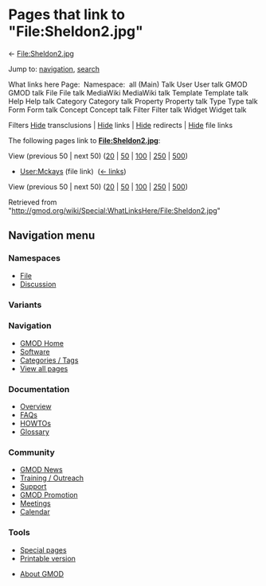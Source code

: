 <div id="mw-page-base" class="noprint">

</div>

<div id="mw-head-base" class="noprint">

</div>

<div id="content" class="mw-body" role="main">

<span id="top"></span>

<div id="mw-js-message" style="display:none;">

</div>



# <span dir="auto">Pages that link to "File:Sheldon2.jpg"</span>

<div id="bodyContent">

<div id="contentSub">

← [File:Sheldon2.jpg](/wiki/File:Sheldon2.jpg "File:Sheldon2.jpg")

</div>

<div id="jump-to-nav" class="mw-jump">

Jump to: [navigation](#mw-navigation), [search](#p-search)

</div>

<div id="mw-content-text">

What links here Page:  Namespace:  all (Main) Talk User User talk GMOD
GMOD talk File File talk MediaWiki MediaWiki talk Template Template talk
Help Help talk Category Category talk Property Property talk Type Type
talk Form Form talk Concept Concept talk Filter Filter talk Widget
Widget talk

Filters
[Hide](/mediawiki/index.php?title=Special:WhatLinksHere/File:Sheldon2.jpg&hidetrans=1 "Special:WhatLinksHere/File:Sheldon2.jpg")
transclusions \|
[Hide](/mediawiki/index.php?title=Special:WhatLinksHere/File:Sheldon2.jpg&hidelinks=1 "Special:WhatLinksHere/File:Sheldon2.jpg")
links \|
[Hide](/mediawiki/index.php?title=Special:WhatLinksHere/File:Sheldon2.jpg&hideredirs=1 "Special:WhatLinksHere/File:Sheldon2.jpg")
redirects \|
[Hide](/mediawiki/index.php?title=Special:WhatLinksHere/File:Sheldon2.jpg&hideimages=1 "Special:WhatLinksHere/File:Sheldon2.jpg")
file links

The following pages link to
**[File:Sheldon2.jpg](/wiki/File:Sheldon2.jpg "File:Sheldon2.jpg")**:

View (previous 50 \| next 50)
([20](/mediawiki/index.php?title=Special:WhatLinksHere/File:Sheldon2.jpg&limit=20 "Special:WhatLinksHere/File:Sheldon2.jpg")
\|
[50](/mediawiki/index.php?title=Special:WhatLinksHere/File:Sheldon2.jpg&limit=50 "Special:WhatLinksHere/File:Sheldon2.jpg")
\|
[100](/mediawiki/index.php?title=Special:WhatLinksHere/File:Sheldon2.jpg&limit=100 "Special:WhatLinksHere/File:Sheldon2.jpg")
\|
[250](/mediawiki/index.php?title=Special:WhatLinksHere/File:Sheldon2.jpg&limit=250 "Special:WhatLinksHere/File:Sheldon2.jpg")
\|
[500](/mediawiki/index.php?title=Special:WhatLinksHere/File:Sheldon2.jpg&limit=500 "Special:WhatLinksHere/File:Sheldon2.jpg"))

- [User:Mckays](/wiki/User:Mckays "User:Mckays") (file link) ‎
  <span class="mw-whatlinkshere-tools">([←
  links](/mediawiki/index.php?title=Special:WhatLinksHere&target=User%3AMckays "Special:WhatLinksHere"))</span>

View (previous 50 \| next 50)
([20](/mediawiki/index.php?title=Special:WhatLinksHere/File:Sheldon2.jpg&limit=20 "Special:WhatLinksHere/File:Sheldon2.jpg")
\|
[50](/mediawiki/index.php?title=Special:WhatLinksHere/File:Sheldon2.jpg&limit=50 "Special:WhatLinksHere/File:Sheldon2.jpg")
\|
[100](/mediawiki/index.php?title=Special:WhatLinksHere/File:Sheldon2.jpg&limit=100 "Special:WhatLinksHere/File:Sheldon2.jpg")
\|
[250](/mediawiki/index.php?title=Special:WhatLinksHere/File:Sheldon2.jpg&limit=250 "Special:WhatLinksHere/File:Sheldon2.jpg")
\|
[500](/mediawiki/index.php?title=Special:WhatLinksHere/File:Sheldon2.jpg&limit=500 "Special:WhatLinksHere/File:Sheldon2.jpg"))

</div>

<div class="printfooter">

Retrieved from
"<http://gmod.org/wiki/Special:WhatLinksHere/File:Sheldon2.jpg>"

</div>

<div id="catlinks" class="catlinks catlinks-allhidden">

</div>

<div class="visualClear">

</div>

</div>

</div>

<div id="mw-navigation">

## Navigation menu

<div id="mw-head">



<div id="left-navigation">

<div id="p-namespaces" class="vectorTabs" role="navigation"
aria-labelledby="p-namespaces-label">

### Namespaces

- <span id="ca-nstab-image"><a href="/wiki/File:Sheldon2.jpg" accesskey="c"
  title="View the file page [c]">File</a></span>
- <span id="ca-talk"><a
  href="/mediawiki/index.php?title=File_talk:Sheldon2.jpg&amp;action=edit&amp;redlink=1"
  accesskey="t"
  title="Discussion about the content page [t]">Discussion</a></span>

</div>

<div id="p-variants" class="vectorMenu emptyPortlet" role="navigation"
aria-labelledby="p-variants-label">

### 

### Variants[](#)

<div class="menu">

</div>

</div>

</div>

<div id="right-navigation">





</div>



</div>

</div>

</div>

<div id="mw-panel">

<div id="p-logo" role="banner">

<a href="/wiki/Main_Page"
style="background-image: url(http://gmod.org/images/GMOD-cogs.png);"
title="Visit the main page"></a>

</div>

<div id="p-Navigation" class="portal" role="navigation"
aria-labelledby="p-Navigation-label">

### Navigation

<div class="body">

- <span id="n-GMOD-Home">[GMOD Home](/wiki/Main_Page)</span>
- <span id="n-Software">[Software](/wiki/GMOD_Components)</span>
- <span id="n-Categories-.2F-Tags">[Categories /
  Tags](/wiki/Categories)</span>
- <span id="n-View-all-pages">[View all
  pages](/wiki/Special:AllPages)</span>

</div>

</div>

<div id="p-Documentation" class="portal" role="navigation"
aria-labelledby="p-Documentation-label">

### Documentation

<div class="body">

- <span id="n-Overview">[Overview](/wiki/Overview)</span>
- <span id="n-FAQs">[FAQs](/wiki/Category:FAQ)</span>
- <span id="n-HOWTOs">[HOWTOs](/wiki/Category:HOWTO)</span>
- <span id="n-Glossary">[Glossary](/wiki/Glossary)</span>

</div>

</div>

<div id="p-Community" class="portal" role="navigation"
aria-labelledby="p-Community-label">

### Community

<div class="body">

- <span id="n-GMOD-News">[GMOD News](/wiki/GMOD_News)</span>
- <span id="n-Training-.2F-Outreach">[Training /
  Outreach](/wiki/Training_and_Outreach)</span>
- <span id="n-Support">[Support](/wiki/Support)</span>
- <span id="n-GMOD-Promotion">[GMOD
  Promotion](/wiki/GMOD_Promotion)</span>
- <span id="n-Meetings">[Meetings](/wiki/Meetings)</span>
- <span id="n-Calendar">[Calendar](/wiki/Calendar)</span>

</div>

</div>

<div id="p-tb" class="portal" role="navigation"
aria-labelledby="p-tb-label">

### Tools

<div class="body">

- <span id="t-specialpages"><a href="/wiki/Special:SpecialPages" accesskey="q"
  title="A list of all special pages [q]">Special pages</a></span>
- <span id="t-print"><a
  href="/mediawiki/index.php?title=Special:WhatLinksHere/File:Sheldon2.jpg&amp;printable=yes"
  rel="alternate" accesskey="p"
  title="Printable version of this page [p]">Printable version</a></span>

</div>

</div>

</div>

</div>

<div id="footer" role="contentinfo">

- <span id="footer-places-about">[About
  GMOD](/wiki/GMOD:About "GMOD:About")</span>

<!-- -->






</div>
